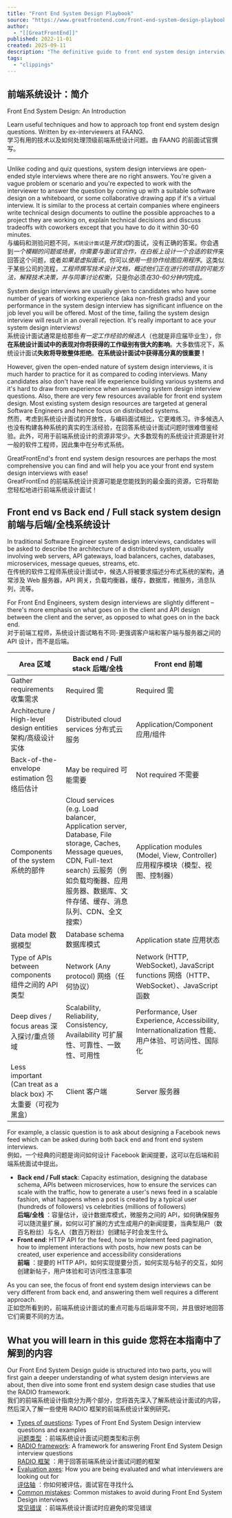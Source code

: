 ```yaml
---
title: "Front End System Design Playbook"
source: "https://www.greatfrontend.com/front-end-system-design-playbook/introduction"
author:
  - "[[GreatFrontEnd]]"
published: 2022-11-01
created: 2025-09-11
description: "The definitive guide to front end system design interviews. Learn useful techniques and how to approach the most common questions. Written by Ex-FAANG interviewers."
tags:
  - "clippings"
---
```

## 前端系统设计：简介
Front End System Design: An Introduction

Learn useful techniques and how to approach top front end system design questions. Written by ex-interviewers at FAANG.  
学习有用的技术以及如何处理顶级前端系统设计问题。由 FAANG 的前面试官撰写。

---

Unlike coding and quiz questions, system design interviews are open-ended style interviews where there are no right answers. You're given a vague problem or scenario and you're expected to work with the interviewer to answer the question by coming up with a suitable software design on a whiteboard, or some collaborative drawing app if it's a virtual interview. It is similar to the process at certain companies where engineers write technical design documents to outline the possible approaches to a project they are working on, explain technical decisions and discuss tradeoffs with coworkers except that you have to do it within 30-60 minutes.  
与编码和测验问题不同，`系统设计面试`是*开放式*的面试，没有正确的答案。你会遇到*一个模糊的问题或场景*，*你需要与面试官合作，在白板上设计一个合适的软件*来回答这个问题，或者*如果是虚拟面试*，你可以*使用一些协作绘图应用程序*。这类似于某些公司的流程，*工程师撰写技术设计文档，概述他们正在进行的项目的可能方法，解释技术决策，并与同事讨论权衡*，只是你必须*在30-60分钟内*完成。

System design interviews are usually given to candidates who have some number of years of working experience (aka non-fresh grads) and your performance in the system design interview has significant influence on the job level you will be offered. Most of the time, failing the system design interview will result in an overall rejection. It's really important to ace your system design interviews!  
系统设计面试通常是给那些*有一定工作经验的候选人*（也就是非应届毕业生），你**在系统设计面试中的表现对你将获得的工作级别有很大的影响**。大多数情况下，系统设计面试**失败将导致整体拒绝**。**在系统设计面试中获得高分真的很重要！**

However, given the open-ended nature of system design interviews, it is much harder to practice for it as compared to coding interviews. Many candidates also don't have real life experience building various systems and it's hard to draw from experience when answering system design interview questions. Also, there are very few resources available for front end system design. Most existing system design resources are targeted at general Software Engineers and hence focus on distributed systems.  
然而，考虑到系统设计面试的开放性，与编码面试相比，它更难练习。许多候选人也没有构建各种系统的真实的生活经验，在回答系统设计面试问题时很难借鉴经验。此外，可用于前端系统设计的资源非常少。大多数现有的系统设计资源是针对一般的软件工程师，因此集中在分布式系统。

GreatFrontEnd's front end system design resources are perhaps the most comprehensive you can find and will help you ace your front end system design interviews with ease!  
GreatFrontEnd 的前端系统设计资源可能是您能找到的最全面的资源，它将帮助您轻松地进行前端系统设计面试！

## Front end vs Back end / Full stack system design 前端与后端/全栈系统设计

In traditional Software Engineer system design interviews, candidates will be asked to describe the architecture of a distributed system, usually involving web servers, API gateways, load balancers, caches, databases, microservices, message queues, streams, etc.  
在传统的软件工程师系统设计面试中，候选人将被要求描述分布式系统的架构，通常涉及 Web 服务器，API 网关，负载均衡器，缓存，数据库，微服务，消息队列，流等。

For Front End Engineers, system design interviews are slightly different – there's more emphasis on what goes on in the client and API design between the client and the server, as opposed to what goes on in the back end.  
对于前端工程师，系统设计面试略有不同-更强调客户端和客户端与服务器之间的 API 设计，而不是后端。

| Area 区域 | Back end / Full stack   后端/全栈 | Front end 前端 |
| --- | --- | --- |
| Gather requirements 收集需求 | Required 需 | Required 需 |
| Architecture / High-level design entities   架构/高级设计实体 | Distributed cloud services   分布式云服务 | Application/Component 应用/组件 |
| Back-of-the-envelope estimation   包络后估计 | May be required 可能需要 | Not required 不需要 |
| Components of the system 系统的部件 | Cloud services (e.g. Load balancer, Application server, Database, File storage, Caches, Message queues, CDN, Full-text search)   云服务（例如负载均衡器、应用服务器、数据库、文件存储、缓存、消息队列、CDN、全文搜索） | Application modules (Model, View, Controller)   应用程序模块（模型、视图、控制器） |
| Data model 数据模型 | Database schema 数据库模式 | Application state 应用状态 |
| Type of APIs between components   组件之间的 API 类型 | Network (Any protocol) 网络（任何协议） | Network (HTTP, WebSocket), JavaScript functions   网络（HTTP、WebSocket）、JavaScript 函数 |
| Deep dives / focus areas   深入探讨/重点领域 | Scalability, Reliability, Consistency, Availability   可扩展性、可靠性、一致性、可用性 | Performance, User Experience, Accessibility, Internationalization   性能、用户体验、可访问性、国际化 |
| Less important (Can treat as a black box)   不太重要（可视为黑盒） | Client 客户端 | Server 服务器 |

For example, a classic question is to ask about designing a Facebook news feed which can be asked during both back end and front end system interviews.  
例如，一个经典的问题是询问如何设计 Facebook 新闻提要，这可以在后端和前端系统面试中提出。

- **Back end / Full stack**: Capacity estimation, designing the database schema, APIs between microservices, how to ensure the services can scale with the traffic, how to generate a user's news feed in a scalable fashion, what happens when a post is created by a typical user (hundreds of followers) vs celebrities (millions of followers)  
	**后端/全栈** ：容量估计，设计数据库模式，微服务之间的 API，如何确保服务可以随流量扩展，如何以可扩展的方式生成用户的新闻提要，当典型用户（数百名粉丝）与名人（数百万粉丝）创建帖子时会发生什么
- **Front end**: HTTP API for the feed, how to implement feed pagination, how to implement interactions with posts, how new posts can be created, user experience and accessibility considerations  
	**前端** ：提要的 HTTP API，如何实现提要分页，如何实现与帖子的交互，如何创建新帖子，用户体验和可访问性注意事项

As you can see, the focus of front end system design interviews can be very different from back end, and answering them well requires a different approach.  
正如您所看到的，前端系统设计面试的重点可能与后端非常不同，并且很好地回答它们需要不同的方法。

## What you will learn in this guide 您将在本指南中了解到的内容

Our Front End System Design guide is structured into two parts, you will first gain a deeper understanding of what system design interviews are about, then dive into some front end system design case studies that use the RADIO framework.  
我们的前端系统设计指南分为两个部分，您将首先深入了解系统设计面试的内容，然后深入了解一些使用 RADIO 框架的前端系统设计案例研究。

- [Types of questions](https://www.greatfrontend.com/system-design/types-of-questions): Types of Front End System Design interview questions and examples  
	[问题类型](https://www.greatfrontend.com/system-design/types-of-questions) ：前端系统设计面试问题类型和示例
- [RADIO framework](https://www.greatfrontend.com/system-design/framework): A framework for answering Front End System Design interview questions  
	[RADIO 框架](https://www.greatfrontend.com/system-design/framework) ：用于回答前端系统设计面试问题的框架
- [Evaluation axes](https://www.greatfrontend.com/system-design/evaluation-axes): How you are being evaluated and what interviewers are looking out for  
	[评估轴](https://www.greatfrontend.com/system-design/evaluation-axes) ：你如何被评估，面试官在寻找什么
- [Common mistakes](https://www.greatfrontend.com/system-design/common-mistakes): Common mistakes to avoid during Front End System Design interviews  
	[常见错误](https://www.greatfrontend.com/system-design/common-mistakes) ：前端系统设计面试时应避免的常见错误

